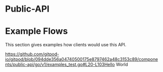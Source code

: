 # Public-API

# Example Flows
This section gives examples how clients would use this API.

https://github.com/gitpod-io/gitpod/blob/094dde356a04740500175e8797462a48c3153c89/components/public-api/go/v1/examples_test.go#L20-L103Hello World
